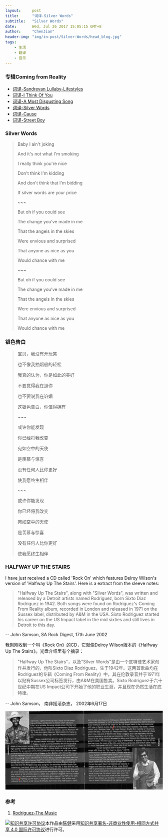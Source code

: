 ```yaml
---
layout:     post
title:      "词译-Silver Words"
subtitle:   "Silver Words"
date:       Wed, Jul 26 2017 15:05:15 GMT+8
author:     "ChenJian"
header-img: "img/in-post/Silver-Words/head_blog.jpg"
tags:
    - 生活
    - 翻译
    - 音乐
---
```


### 专辑Coming from Reality

- [词译-Sandrevan Lullaby-Lifestyles](https://o-my-chenjian.com/2017/05/08/Sandrevan-Lullaby/)
- [词译-I Think Of You](https://o-my-chenjian.com/2016/09/14/I-Think-Of-You/)
- [词译-A Most Disgusting Song](https://o-my-chenjian.com/2016/09/01/A-Most-Disgusting-Song/)
- [词译-Silver Words](https://o-my-chenjian.com/2017/07/26/Silver-Words/)
- [词译-Cause](https://o-my-chenjian.com/2017/08/03/Cause/)
- [词译-Street Boy](https://o-my-chenjian.com/2017/11/19/Street-Boy/)


### Silver Words

> Baby I ain't joking
> 
> And it's not what I'm smoking
> 
> I really think you're nice
>
> Don't think I'm kidding
> 
> And don't think that I'm bidding
> 
> If silver words are your price
>
> \~~~
> 
> But oh if you could see
> 
> The change you've made in me
>
> That the angels in the skies
> 
> Were envious and surprised
> 
> That anyone as nice as you
> 
> Would chance with me
>
> \~~~
> 
> But oh if you could see
> 
> The change you've made in me
> 
> That the angels in the skies
> 
> Were envious and surprised
> 
> That anyone as nice as you
> 
> Would chance with me

### 银色告白

> 宝贝，我没有开玩笑
> 
> 也不像我抽烟般的轻松
> 
> 我真的认为，你是如此的美好
> 
> 不要觉得我在逗你
> 
> 也不要说我在谄媚
> 
> 这银色告白，你值得拥有
> 
> \~~~
> 
> 或许你能发现
> 
> 你已经将我改变
> 
> 宛如空中的天使
> 
> 是羡慕与惊喜
> 
> 没有任何人比你更好
> 
> 使我愿终生相伴
> 
> \~~~
> 
> 或许你能发现
> 
> 你已经将我改变
> 
> 宛如空中的天使
> 
> 是羡慕与惊喜
> 
> 没有任何人比你更好
> 
> 使我愿终生相伴


### HALFWAY UP THE STAIRS

I have just received a CD called 'Rock On' which features Delroy Wilson's version of 'Halfway Up The Stairs'. Here is a extract from the sleeve notes:

> "Halfway Up The Stairs", along with "Silver Words", was written and released by a Detroit artists named Rodriguez, born Sixto Diaz Rodriguez in 1942. Both songs were found on Rodriguez's Coming From Reality album, recorded in London and released in 1971 on the Sussex label, distributed by A&M in the USA. Sixto Rodriguez started his career on the US Impact label in the mid sixties and still lives in Detroit to this day.

-- John Samson, SA Rock Digest, 17th June 2002

我刚刚收到一个叫《Rock On》的CD，它就像Delroy Wilson版本的《Halfway Up The Stairs》。光盘介绍里有个摘录：

> "Halfway Up The Stairs"，以及"Silver Words"是由一个底特律艺术家创作并发行的，他叫Sixto Diaz Rodriguez，生于1942年。这两首歌曲均在Rodriguez的专辑《Coming From Reality》中，其在伦敦录音并于1971年以贴有Sussex公司标签发行，由A&M在美国售卖。Sixto Rodriguez于六十世纪中期在US Impact公司下开始了他的职业生涯，并且现在仍然生活在底特律。

-- John Samson， 南非摇滚杂志， 2002年6月17日

![silverwords](/img/in-post/Silver-Words/rock_on_rod.jpg)

### 参考

1. [Rodriguez-The Music](http://sugarman.org/rod_cover_silver_words.html)


<a rel="license" href="http://creativecommons.org/licenses/by-nc-sa/4.0/"><img alt="知识共享许可协议" style="border-width:0" src="https://i.creativecommons.org/l/by-nc-sa/4.0/88x31.png" /></a>本作品由<a xmlns:cc="http://creativecommons.org/ns#" href="https://o-my-chenjian.com/2017/07/26/Silver-Words/" property="cc:attributionName" rel="cc:attributionURL">陈健</a>采用<a rel="license" href="http://creativecommons.org/licenses/by-nc-sa/4.0/">知识共享署名-非商业性使用-相同方式共享 4.0 国际许可协议</a>进行许可。
